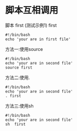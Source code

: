 # 脚本互相调用


脚本 first (测试示例1) 
first

```
#!/bin/bash
echo 'your are in first file'
```

方法一:使用source

```
#!/bin/bash
echo 'your are in second file'
source first
```

方法二:使用.

```
#!/bin/bash
echo 'your are in second file'
. first
```

方法三:使用sh

```
#!/bin/bash
echo 'your are in second file'
sh  first

```
<!--
create time: 2018-02-02 23:46:20
Author: Alfred

This file is created by Marboo<http://marboo.io> template file $MARBOO_HOME/.media/starts/default.md
本文件由 Marboo<http://marboo.io> 模板文件 $MARBOO_HOME/.media/starts/default.md 创建
-->

